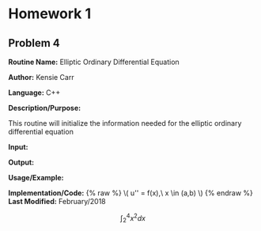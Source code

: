 # Homework 1
## Problem 4
**Routine Name:**           Elliptic Ordinary Differential Equation

**Author:** Kensie Carr

**Language:** C++

**Description/Purpose:** 

This routine will initialize the information needed for the elliptic ordinary differential equation

**Input:**


**Output:** 


**Usage/Example:**


**Implementation/Code:** 
{% raw %}
\\( u'' = f(x),\ x \in (a,b) \\)
{% endraw %}
**Last Modified:** February/2018

$$ \int^4_2 x^2 dx $$